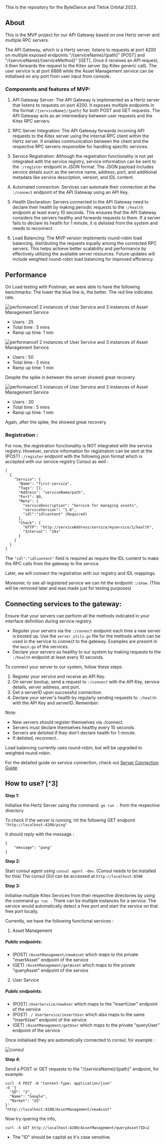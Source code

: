 This is the repository for the ByteDance and Tiktok Orbital 2023.

## About

This is the MVP project for our API Gateway based on one Hertz server and multiple RPC servers.

The API Gateway, which is a Hertz server, listens to requests at port 4200 on multiple exposed endpoints "/{serviceName}/{path}" [POST] and "/{serviceName}/{serviceMethod}" [GET]. Once it receives an API request, it then forwards the request to the Kitex server (by Kitex generic call). The user service is at port 8888 while the Asset Management service can be initialised on any port from user input from console.

### Components and features of MVP:

1. API Gateway Server: The API Gateway is implemented as a Hertz server that listens to requests on port 4200. It exposes multiple endpoints in the format `/{serviceName}/{path}` for both POST and GET requests. The API Gateway acts as an intermediary between user requests and the Kitex RPC servers.

2. RPC Server Integration: The API Gateway forwards incoming API requests to the Kitex server using the internal RPC client within the Hertz server. It enables communication between the client and the respective RPC servers responsible for handling specific services.

3. Service Registration: Although the registration functionality is not yet integrated with the service registry, service information can be sent to the `:/register` endpoint in JSON format. The JSON payload includes service details such as the service name, address, port, and additional metadata like service description, version, and IDL content.

4. Automated connection: Services can automate their connection at the `:/connect` endpoint of the API Gateway using an API Key.

5. Health Declaration: Servers connected to the API Gateway need to declare their health by making periodic requests to the `:/health` endpoint at least every 10 seconds. This ensures that the API Gateway considers the servers healthy and forwards requests to them. If a server fails to declare its health for 1 minute, it is delisted from the system and needs to reconnect.

6. Load Balancing: The MVP version implements round-robin load balancing, distributing the requests equally among the connected RPC servers. This helps achieve better scalability and performance by effectively utilizing the available server resources. Future updates will include weighted round-robin load balancing for improved efficiency.

## Performance

On Load testing with Postman, we were able to have the following benchmarks:
The lower the blue line is, the better.
The red line indicates rate.

![performance1](perf-25users-mvp.png)
2 instances of User Service and 3 instances of Asset Management Service

- Users : 25
- Total time : 5 mins
- Ramp up time: 1 min

![performance1](perf-50users-mvp.png)
2 instances of User Service and 3 instances of Asset Management Service

- Users : 50
- Total time : 5 mins
- Ramp up time: 1 min

Despite the spike in between the server showed great recovery.

![performance1](perf-30users.png)
3 instances of User Service and 3 instances of Asset Management Service

- Users : 30
- Total time : 5 mins
- Ramp up time: 1 min

Again, after the spike, the showed great recovery.

### Registration :

For now, the registration functionality is NOT integrated with the service registry. However, service information for registration can be sent at the (POST) `:/register` endpoint with the following json format which is accepted with our service registry Consul as well :

```
[
  {
    "Service": {
      "Name": "first-service",
      "Tags": [],
      "Address": "serviceName/path",
      "Port": 80,
      "Meta": {
        "serviceDescription": "Service for managing assets",
        "serviceVersion": "1.0",
        "idl":"idlcontent" (Required)
      },
      "Check": {
        "HTTP": "http://serviceAddress/service/myservice/1/health",
        "Interval": "10s"
      }
    }
  }
]
```

The `"idl":"idlcontent"` field is required as require the IDL content to make the RPC calls from the gateway to the service.

Later, we will connect the registration with our registry and IDL mappings.

Moreover, to see all registered service we can hit the endpoint `:/show`. (This will be removed later and was made just for testing purposes)

## Connecting services to the gateway:

Ensure that your servers can perform all the methods indicated in your interface definition during service registry.

- Register your servers via the `:/connect` endpoint each time a new server is booted up. Use the `server_utils.go` file for the methods which can be used in the service to connect to the gateway. Examples are present in the `main.go` of the services.
- Declare your servers as healthy to our system by making requests to the `:/health` endpoint at least every 10 seconds.

To connect your server to our system, follow these steps:

1. Register your service and receive an API Key.
2. On server bootup, send a request to `:/connect` with the API Key, service details, server address, and port.
3. Get a serverID upon successful connection.
4. Declare your server's health by regularly sending requests to `:/health` with the API Key and serverID.
   Remember:

Note:

- New servers should register themselves via :/connect.
- Servers must declare themselves healthy every 10 seconds.
- Servers are delisted if they don't declare health for 1 minute.
- If delisted, reconnect..

Load balancing currently uses round-robin, but will be upgraded to weighted round-robin.

For the detailed guide on service connection, check out [Server Connection Guide](ServerConnectionGuide.md)

## How to use? [^3]

**Step 1:**

Initialise the Hertz Server using the command: `go run .` from the respective directory

To check if the server is running, hit the following GET endpoint
`"http://localhost:4200/ping"`

It should reply with the message :

```
{
    "message": "pong"
}
```

**Step 2:**

Start consul agent using `consul agent -dev`. (Consul needs to be installed for this)
The consul GUI can be accessed at `http://localhost:8500`

**Step 3:**

Initialise multiple Kitex Services from their respective directories by using the command `go run .`
There can be multiple instances for a service. The service would automatically detect a free port and start the service on that free port locally.

Currently, we have the following functional services :

1. Asset Management

##### Public endpoints:

- (POST) `/AssetManagement/newAsset` which maps to the private "insertAsset" endpoint of the service
- (GET) `/AssetManagement/getAsset` which maps to the private "queryAsset" endpoint of the service

2. User Service

##### Public endpoints:

- (POST) `/UserService/newUser` which maps to the "insertUser" endpoint of the service
- (POST) ` / UserService/insertUser` which also maps to the same "insertUser" endpoint of the service
- (GET) `/AssetManagement/getUser` which maps to the private "queryUser" endpoint of the service

Once initialised they are automatically connected to consul, for example :

![consul](consulservicesconnection.png)

**Step 4:**

Send a POST or GET requests to the "/{serviceName}/{path}" endpoint, for example:

```
curl -X POST -H "Content-Type: application/json"
-d '{
  "ID": "2",
  "Name": "Google",
  "Market": "US"
}'
"http://localhost:4200/AssetManagement/newAsset"
```

Now try quering the info,

```
curl -X GET http://localhost:4200/AssetManagement/queryAsset?ID=2
```

- The "ID" should be capital as it's case sensitive.
